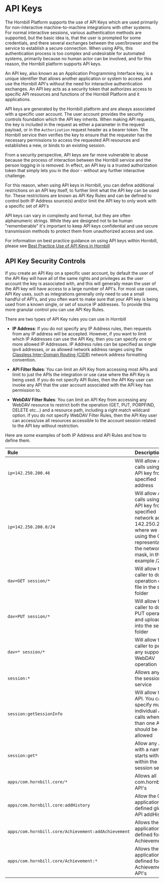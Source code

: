 # API Keys

The Hornbill Platform supports the use of API Keys which are used primarily for non-interactive machine-to-machine integrations with other systems.  For normal interactive sessions, various authentication methods are supported, but the basic idea is, that the user is prompted for some credentials, and there several exchanges between the user/browser and the service to establish a secure connection.   When using APIs, this authentication process is too complex and undesirable for automated systems, primarily because no human actor can be involved, and for this reason, the Hornbill platform supports API keys.  

An API key, also known as an Application Programming Interface key, is a unique identifier that allows another application or system to access and use the Hornbill API's without the need for interactive authentication exchanges. An API key acts as a security token that authorizes access to specific API resources and functions of the Hornbill Platform and it applications.

API keys are generated by the Hornbill platform and are always associated with a specific user account. The user account provides the security controls foundation which the API key inherits.  When making API requests, the key is included in the request as either a parameter in the request payload, or in the `Authorization` request header as a bearer token. The Hornbill service then verifies the key to ensure that the requester has the necessary permissions to access the requested API resources and establishes a new, or binds to an existing session. 

From a security perspective, API keys are far more vulnerable to abuse because the process of interaction between the Hornbill service and the person logging in is removed. In effect, an API key is a trusted authorization token that simply lets you in the door - without any further interactive challenge. 

For this reason, when using API keys in Hornbill, you can define additional restrictions on an API key itself, to further limit what the API key can be used for.  These restrictions are known as API Key Rules and can be defined to control both IP Address source(s) and/or limit the API key to only work with a specific set of API's

API keys can vary in complexity and format, but they are often alphanumeric strings. While they are designed not to be human "rememberable" it's important to keep API keys confidential and use secure transmission methods to protect them from unauthorized access and use.

For information on best practice guidance on using API keys within Hornbill, please see [Best Practice Use of API Keys in Hornbill](/esp-fundamentals/best-practice/platform-api-keys)

## API Key Security Controls

If you create an API Key on a specific user account, by default the user of the API Key will have all of the same rights and privileges as the user account the key is associated with, and this will generally mean the user of the API key will have access to a large number of API's.  For most use cases, API Key uses, such as integrations generally only need to use a small handful of API's, and you often want to make sure that your API key is being used from a known single, or set of source IP addresses.  To provide this more granular control you can use API Key Rules.

There are two types of API Key rules you can use in Hornbill

- __IP Address__: If you do not specify any IP Address rules, then requests from any IP address will be accepted.  However, if you want to limit which IP Addresses can use the API Key, then you can specify one or more allowed IP Addresses. IP Address rules can be specified as single ipv4 addresses, or as allowed network address ranges using the [Classless Inter-Domain Routing (CIDR)](https://en.wikipedia.org/wiki/Classless_Inter-Domain_Routing) network address formatting convention.

- __API Filter Rules__: You can limit an API Key from accessing most APIs and limit to just the APIs the integration or use case where the API Key is being used.  If you do not specify API Rules, then the API Key user can invoke any API that the user account associated with the API key has permission to.

- __WebDAV Filter Rules__: You can limit an API Key from accessing any WebDAV resource to restrict both the operation (GET, PUT, PORPFIND, DELETE etc...) and a resource path, including a right match wildcard option.  If you do not specify WebDAV Filter Rules, then the API Key user can access/use all resources accessible to the account session related to the API key without restriction.

Here are some examples of both IP Address and API Rules and how to define them.  

|Rule|Description|
|:--|:--|
|`ip=142.250.200.46`|Will allow API calls using this API key from the specified address|
|`ip=142.250.200.0/24`|Will allow API calls using this API key from the specified network address 142.250.200.x where we are using the CIDR representation of the network mask, in this example /24|
|`dav=GET session/*`|Will allow the caller to do GET operation on any file in the session folder|
|`dav=PUT session/*`|Will allow the caller to do a PUT operation and upload a file into the session folder|
|`dav=* session/*`|Will allow the caller to perform any supported WebDAV operation|
|`session:*`|Allows any API in the session service|
|`session:getSessionInfo`|Will allow this API. You can specify multiple individual API calls when more than one API call should be allowed|
|`session:get*`|Allow any API with a name that starts with 'get' within the session service|
|`apps/com.hornbill.core/*`|Allows all com.hornbill.core API's|
|`apps/com.hornbill.core:addHistory`| Allow the Core application defined global API addHistory
|`apps/com.hornbill.core/Achievement:addAchievement`|Allows the application defined for entity Achievement|
|`apps/com.hornbill.core/Achievement:*`|Allows the application defined for entity Achievement's API's|
